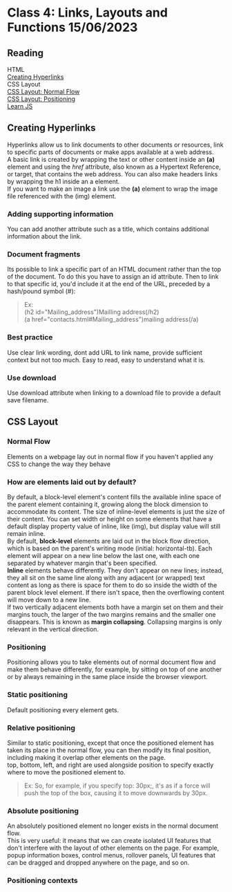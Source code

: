 # Class 4: Links, Layouts and Functions 15/06/2023

## Reading
HTML  
[Creating Hyperlinks](https://developer.mozilla.org/en-US/docs/Learn/HTML/Introduction_to_HTML/Creating_hyperlinks)  
CSS Layout  
[CSS Layout: Normal Flow](https://developer.mozilla.org/en-US/docs/Learn/CSS/CSS_layout/Normal_Flow)  
[CSS Layout: Positioning](https://developer.mozilla.org/en-US/docs/Learn/CSS/CSS_layout/Positioning)    
[Learn JS](https://developer.mozilla.org/en-US/docs/Learn/JavaScript/Building_blocks/Functions)

## Creating Hyperlinks
Hyperlinks allow us to link documents to other documents or resources, link to specific parts of documents or make apps available at a web address.  
A basic link is created by wrapping the text or other content inside an **(a)** element and using the *href* attribute, also known as a Hypertext Reference, or target, that contains the web address.
You can also make headers links by wrapping the h1 inside an a element.  
If you want to make an image a link use the **(a)** element to wrap the image file referenced with the (img) element.

### Adding supporting information
 You can add another attribute such as a title, which contains additional information about the link.

### Document fragments
 Its possible to link a specific part of an HTML document rather than the top of the document. To do this you have to assign an id attribute. Then to link to that specific id, you'd include it at the end of the URL, preceded by a hash/pound symbol (#):
 >Ex:  
 (h2 id="Mailing_address")Mailling address(/h2)  
 (a href="contacts.html#Mailing_address")mailing address(/a)

 ### Best practice
 Use clear link wording, dont add URL to link name, provide sufficient context but not too much. Easy to read, easy to understand what it is.

 ### Use download
 Use download attribute when linking to a download file to provide a default save filename.

 ## CSS Layout
 ### Normal Flow
 Elements on a webpage lay out in normal flow if you haven't applied any CSS to change the way they behave

 ### How are elements laid out by default?
 By default, a block-level element's content fills the available inline space of the parent element containing it, growing along the block dimension to accommodate its content. The size of inline-level elements is just the size of their content. You can set width or height on some elements that have a default display property value of inline, like (img), but display value will still remain inline.  
By default, **block-level** elements are laid out in the block flow direction, which is based on the parent's writing mode (initial: horizontal-tb). Each element will appear on a new line below the last one, with each one separated by whatever margin that's been specified.  
**Inline** elements behave differently. They don't appear on new lines; instead, they all sit on the same line along with any adjacent (or wrapped) text content as long as there is space for them to do so inside the width of the parent block level element. If there isn't space, then the overflowing content will move down to a new line.  
If two vertically adjacent elements both have a margin set on them and their margins touch, the larger of the two margins remains and the smaller one disappears. This is known as **margin collapsing**. Collapsing margins is only relevant in the vertical direction.

 ### Positioning
 Positioning allows you to take elements out of normal document flow and make them behave differently, for example, by sitting on top of one another or by always remaining in the same place inside the browser viewport.  

 ### Static positioning
 Default positioning every element gets.

 ### Relative positioning
 Similar to static positioning, except that once the positioned element has taken its place in the normal flow, you can then modify its final position, including making it overlap other elements on the page.  
 top, bottom, left, and right are used alongside position to specify exactly where to move the positioned element to.  
 >Ex: So, for example, if you specify top: 30px;, it's as if a force will push the top of the box, causing it to move downwards by 30px.  

 ### Absolute positioning
 An absolutely positioned element no longer exists in the normal document flow.  
This is very useful: it means that we can create isolated UI features that don't interfere with the layout of other elements on the page. For example, popup information boxes, control menus, rollover panels, UI features that can be dragged and dropped anywhere on the page, and so on.

### Positioning contexts


 